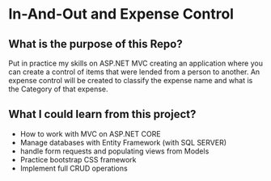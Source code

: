 # In-And-Out and Expense Control

## What is the purpose of this Repo? 
Put in practice my skills on ASP.NET MVC creating an application where you can create a control of items that were lended from a person to another. 
An expense control will be created to classify the expense name and what is the Category of that expense.

## What I could learn from this project? 
- How to work with MVC on ASP.NET CORE
- Manage databases with Entity Framework (with SQL SERVER)
- handle form requests and populating views from Models
- Practice bootstrap CSS framework
- Implement full CRUD operations
